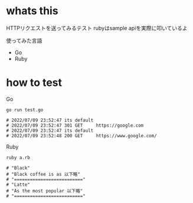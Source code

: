 # whats this
HTTPリクエストを送ってみるテスト
rubyはsample apiを実際に叩いているよ

使ってみた言語
- Go
- Ruby

# how to test
Go
```
go run test.go

# 2022/07/09 23:52:47 its default
# 2022/07/09 23:52:47 301 GET     https://google.com
# 2022/07/09 23:52:47 its default
# 2022/07/09 23:52:48 200 GET     https://www.google.com/
```

Ruby
```
ruby a.rb

# "Black"
# "Black coffee is as 以下略"
# "=========================="
# "Latte"
# "As the most popular 以下略"
# "=========================="
```